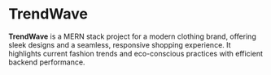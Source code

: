 # TrendWave
**TrendWave** is a MERN stack project for a modern clothing brand, offering sleek designs and a seamless, responsive shopping experience. It highlights current fashion trends and eco-conscious practices with efficient backend performance.
